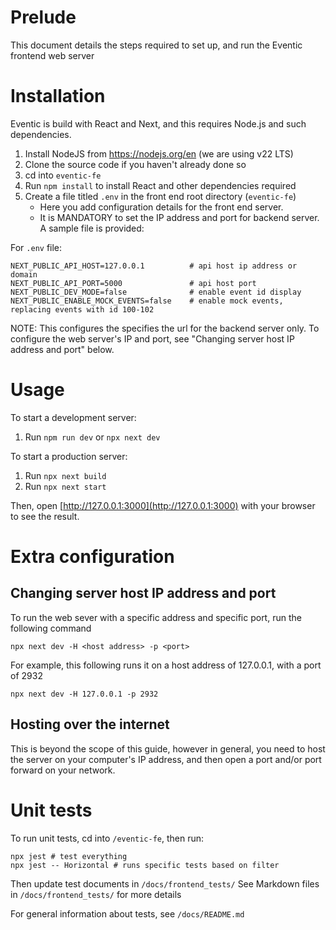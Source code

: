 # Prelude
This document details the steps required to set up, and run the Eventic frontend web server


# Installation
Eventic is build with React and Next, and this requires Node.js and such dependencies.
1. Install NodeJS from https://nodejs.org/en (we are using v22 LTS)
2. Clone the source code if you haven't already done so
3. cd into `eventic-fe`
4. Run `npm install` to install React and other dependencies required
5. Create a file titled `.env` in the front end root directory (`eventic-fe`) 
    - Here you add configuration details for the front end server.
    - It is MANDATORY to set the IP address and port for backend server. A sample file is provided:

For `.env` file:
```
NEXT_PUBLIC_API_HOST=127.0.0.1          # api host ip address or domain 
NEXT_PUBLIC_API_PORT=5000               # api host port 
NEXT_PUBLIC_DEV_MODE=false              # enable event id display
NEXT_PUBLIC_ENABLE_MOCK_EVENTS=false    # enable mock events, replacing events with id 100-102
```
NOTE: This configures the specifies the url for the backend server only. To configure the web server's IP and port, see "Changing server host IP address and port" below.

# Usage

To start a development server:
1. Run `npm run dev` or `npx next dev`

To start a production server:
1. Run `npx next build`
2. Run `npx next start`


Then, open [http://127.0.0.1:3000](http://127.0.0.1:3000) with your browser to see the result.



# Extra configuration

## Changing server host IP address and port
To run the web sever with a specific address and specific port, run the following command
```shell
npx next dev -H <host address> -p <port>
```

For example, this following runs it on a host address of 127.0.0.1, with a port of 2932
```shell
npx next dev -H 127.0.0.1 -p 2932
```

## Hosting over the internet
This is beyond the scope of this guide, however in general, you need to host the server on your computer's IP address, and then open a port and/or port forward on your network.


# Unit tests

To run unit tests, cd into `/eventic-fe`, then run:
```shell
npx jest # test everything
npx jest -- Horizontal # runs specific tests based on filter
```

Then update test documents in `/docs/frontend_tests/`
See Markdown files in `/docs/frontend_tests/` for more details

For general information about tests, see `/docs/README.md`
